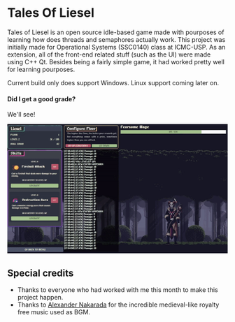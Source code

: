 # Tales Of Liesel

Tales of Liesel is an open source idle-based game made with pourposes of learning how does threads and semaphores actually work. This project was initially made for Operational Systems (SSC0140) class at ICMC-USP. As an extension, all of the front-end related stuff (such as the UI) were made using C++ Qt. Besides being a fairly simple game, it had worked pretty well for learning pourposes.

Current build only does support Windows. Linux support coming later on.

#### Did I get a good grade?
We'll see!

![](./tales-of-liesel-example.gif)

## Special credits

- Thanks to everyone who had worked with me this month to make this project happen.
- Thanks to [Alexander Nakarada](https://filmmusic.io/artists/alexander-nakarada) for the incredible medieval-like royalty free music used as BGM.
